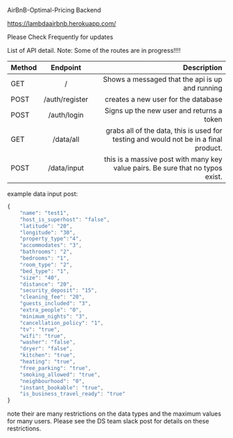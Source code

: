 AirBnB-Optimal-Pricing Backend

https://lambdaairbnb.herokuapp.com/

Please Check Frequently for updates

List of API detail. Note: Some of the routes are in progress!!!!

| Method        | Endpoint      | Description  |
| ------------- |:-------------:| -----:|
| GET      | /   | Shows a messaged that the api is up and running |
| POST     | /auth/register      |  creates a new user for the database  |
| POST | /auth/login      |   Signs up the new user and returns a token |
| GET | /data/all | grabs all of the data, this is used for testing and would not be in a final product. |
|POST | /data/input | this is a massive post with many key value pairs. Be sure that no typos exist.


example data input post: 

```javascript
{
	"name": "test1",
	"host_is_superhost": "false",
	"latitude": "20",
	"longitude": "30",
	"property_type":"4",
	"accommodates": "3",
	"bathrooms": "2",
	"bedrooms": "1",
	"room_type": "2",
	"bed_type": "1",
	"size": "40",
	"distance": "20",
	"security_deposit": "15",
	"cleaning_fee": "20",
	"guests_included": "3",
	"extra_people": "0",
	"minimum_nights": "3",
	"cancellation_policy": "1",
	"tv": "true",
	"wifi": "true",
	"washer": "false",
	"dryer": "false",
	"kitchen": "true",
	"heating": "true",
	"free_parking": "true",
	"smoking_allowed": "true",
	"neighbourhood": "0",
	"instant_bookable": "true",
	"is_business_travel_ready": "true"
}
```

note their are many restrictions on the data types and the maximum values for many users. Please see the DS team slack post for details on these restrictions.

